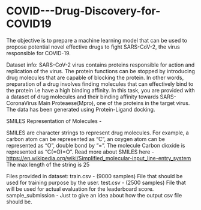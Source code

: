 # COVID---Drug-Discovery-for-COVID19
The objective is to prepare a machine learning model that can be used to propose potential novel effective drugs to fight SARS-CoV-2, the virus responsible for COVID-19.


Dataset info:
SARS-CoV-2 virus contains proteins responsible for action and replication of the virus. The protein functions can be stopped by introducing drug molecules that are capable of blocking the protein. In other words, preparation of a drug involves finding molecules that can effectively bind to the protein i.e have a high binding affinity.
In this task, you are provided with a dataset of drug molecules and their binding affinity towards SARS-CoronaVirus Main Proteaese(Mpro), one of the proteins in the target virus.
The data has been generated using Protein-Ligand docking.



SMILES Representation of Molecules -

SMILES are character strings to represent drug molecules. For example, a carbon atom can be represented as “C”, an oxygen atom can be represented as “O”, double bond by “=”. The molecule Carbon dioxide is represented as “C(=O)=O”. Read more about SMILES here - https://en.wikipedia.org/wiki/Simplified_molecular-input_line-entry_system
The max length of the string is 25


Files provided in dataset:
train.csv - (9000 samples) File that should be used for training purpose by the user.
test.csv - (2500 samples) File that will be used for actual evaluation for the leaderboard score.
sample_submission - Just to give an idea about how the output csv file should be.
